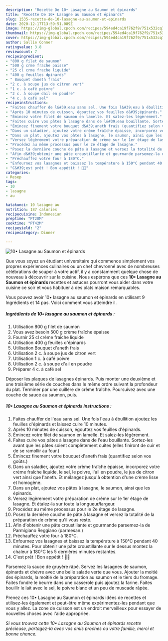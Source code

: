 ```yaml
---
description: "Recette De 10• Lasagne au Saumon et épinards"
title: "Recette De 10• Lasagne au Saumon et épinards"
slug: 1535-recette-de-10-lasagne-au-saumon-et-epinards
date: 2020-12-17T13:59:51.089Z
image: https://img-global.cpcdn.com/recipes/594ed4ca19f762f9/751x532cq70/10•-lasagne-au-saumon-et-epinards-photo-principale-de-la-recette.jpg
thumbnail: https://img-global.cpcdn.com/recipes/594ed4ca19f762f9/751x532cq70/10•-lasagne-au-saumon-et-epinards-photo-principale-de-la-recette.jpg
cover: https://img-global.cpcdn.com/recipes/594ed4ca19f762f9/751x532cq70/10•-lasagne-au-saumon-et-epinards-photo-principale-de-la-recette.jpg
author: Sallie Conner
ratingvalue: 3.8
reviewcount: 7
recipeingredient:
- "800 g filet de saumon"
- "500 g crme frache paisse"
- "25 cl crme frache liquide"
- "400 g feuilles dpinards"
- " Bouquet daneth frais"
- "2 c. à soupe jus de citron vert"
- "1 c. à café poivre"
- "2 c. à soupe dail en poudre"
- "4 c. à café sel"
recipeinstructions:
- "Faites chauffer de l&#39;eau sans sel. Une fois l&#39;eau à ébullition ajoutez les feuilles d&#39;épinards et laissez cuire 10 minutes."
- "Après 10 minutes de cuisson, égouttez vos feuilles d&#39;épinards."
- "Émincez votre filet de saumon en lamelle. Et salez-les légèrement."
- "Faites cuire vos pâtes à lasagne dans de l&#39;eau bouillante. Sortez-les avant que les pâtes soient complètement cuites (elles finiront de cuir et de se ramollir au four.)"
- "Émincez finement votre bouquet d&#39;aneth frais (quantifiez selon vos goûts.)"
- "Dans un saladier, ajoutez votre crème fraîche épaisse, incorporez votre crème fraîche liquide, le sel, le poivre, l&#39;ail en poudre, le jus de citron vert ainsi que l&#39;aneth. Et mélangez jusqu&#39;à obtention d&#39;une crème lisse et homogène."
- "Dans un plat, ajoutez vos pâtes à lasagne, le saumon, ainsi que les épinards."
- "Versez légèrement votre préparation de crème sur le 1er étage de lasagne. Et étalez-la sur toute la longueur/largeur."
- "Procédez au même processus pour le 2e étage de lasagne."
- "Posez la dernière couche de pâte à lasagne et versez la totalité de la préparation de crème qu&#39;il vous reste."
- "Afin d&#39;obtenir une pâte croustillante et gourmande parsemez-la de Parmigiano Reggiano (parmesan.)"
- "Préchauffez votre four à 180°C."
- "Enfournez vos lasagnes et baissez la température à 150°C pendant 40 minutes. Pour obtenir une pâte croustillante sur le dessus montez la chaleur à 180°C les 5 dernières minutes restantes."
- "C&#39;est prêt ! Bon appétit ! 👌🏼"
categories:
- Resep
tags:
- 10
- lasagne
- au

katakunci: 10 lasagne au 
nutrition: 187 calories
recipecuisine: Indonesian
preptime: "PT28M"
cooktime: "PT42M"
recipeyield: "2"
recipecategory: Dinner

---
```



![10• Lasagne au Saumon et épinards](https://img-global.cpcdn.com/recipes/594ed4ca19f762f9/751x532cq70/10•-lasagne-au-saumon-et-epinards-photo-principale-de-la-recette.jpg)

Que vous soyez un étudiant universitaire qui commence simplement vos propres expériences culinaires ou un chef chevronné avec de nombreuses célébrations de souper à votre actif, il y a constamment quelque chose de nouveau à découvrir sur la cuisine. Nous espérons que ces <strong> 10• Lasagne au Saumon et épinards </strong> recettes et astuces pourront vous aider dans votre cuisine ce soir et vous habituer à des plats maison remarquables.

<!--inarticleads1-->

Vous pouvez avoir 10• lasagne au saumon et épinards en utilisant 9 Ingrédients et 14 pas. Voici comment vous atteindre il.

##### Ingrédients de 10• lasagne au saumon et épinards :

1. Utilisation 800 g filet de saumon
1. Vous avez besoin 500 g crème fraîche épaisse
1. Fournir 25 cl crème fraîche liquide
1. Utilisation 400 g feuilles d&#39;épinards
1. Utilisation  Bouquet d&#39;aneth frais
1. Utilisation 2 c. à soupe jus de citron vert
1. Utilisation 1 c. à café poivre
1. Utilisation 2 c. à soupe d&#39;ail en poudre
1. Préparer 4 c. à café sel


Déposer les plaques de lasagnes épinards. Puis monter une deuxième et une troisième série de couches dans le même ordre suivant la profondeur du plat. Terminer par une cuillère de crème fraîche. Poursuivez avec une couche de sauce au saumon, puis. 

<!--inarticleads2-->

##### 10• Lasagne au Saumon et épinards instructions :

1. Faites chauffer de l&#39;eau sans sel. Une fois l&#39;eau à ébullition ajoutez les feuilles d&#39;épinards et laissez cuire 10 minutes.
1. Après 10 minutes de cuisson, égouttez vos feuilles d&#39;épinards.
1. Émincez votre filet de saumon en lamelle. Et salez-les légèrement.
1. Faites cuire vos pâtes à lasagne dans de l&#39;eau bouillante. Sortez-les avant que les pâtes soient complètement cuites (elles finiront de cuir et de se ramollir au four.)
1. Émincez finement votre bouquet d&#39;aneth frais (quantifiez selon vos goûts.)
1. Dans un saladier, ajoutez votre crème fraîche épaisse, incorporez votre crème fraîche liquide, le sel, le poivre, l&#39;ail en poudre, le jus de citron vert ainsi que l&#39;aneth. Et mélangez jusqu&#39;à obtention d&#39;une crème lisse et homogène.
1. Dans un plat, ajoutez vos pâtes à lasagne, le saumon, ainsi que les épinards.
1. Versez légèrement votre préparation de crème sur le 1er étage de lasagne. Et étalez-la sur toute la longueur/largeur.
1. Procédez au même processus pour le 2e étage de lasagne.
1. Posez la dernière couche de pâte à lasagne et versez la totalité de la préparation de crème qu&#39;il vous reste.
1. Afin d&#39;obtenir une pâte croustillante et gourmande parsemez-la de Parmigiano Reggiano (parmesan.)
1. Préchauffez votre four à 180°C.
1. Enfournez vos lasagnes et baissez la température à 150°C pendant 40 minutes. Pour obtenir une pâte croustillante sur le dessus montez la chaleur à 180°C les 5 dernières minutes restantes.
1. C&#39;est prêt ! Bon appétit ! 👌🏼


Parsemez la sauce de gruyère râpé. Servez les lasagnes de saumon, épinards et chèvre avec une belle salade verte que vous. Ajouter la moitié des épinards, la moitié de la préparation au saumon et le tiers du fromage. Faites fondre le beurre dans une casserole puis ajoutez la farine. Faites bouillir le lait avec le sel, le poivre blanc et un peu de muscade râpée. 

<!--inarticleads1-->

<p>
Prenez ces 10• Lasagne au Saumon et épinards idées de recettes et utilisez-les également et peut-être même expérimentez-les pendant que vous y allez. La zone de cuisson est un endroit merveilleux pour essayer de nouvelles choses avec l'aide appropriée.
</p>

<p>
<i>Si vous trouvez cette 10• Lasagne au Saumon et épinards recette précieuse, partagez-la avec vos amis proches ou votre famille, merci et bonne chance.</i>
</p>
